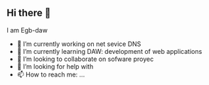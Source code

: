 ## Hi there 👋

I am Egb-daw

- 🔭 I’m currently working on net sevice DNS
- 🌱 I’m currently learning DAW: development of web applications
- 👯 I’m looking to collaborate on sofware proyec
- 🤔 I’m looking for help with 
- 📫 How to reach me: ...
<!--
**Egb-daw/Egb-daw** is a ✨ _special_ ✨ repository because its `README.md` (this file) appears on your GitHub profile.

Here are some ideas to get you started:

- 🔭 I’m currently working on ...
- 🌱 I’m currently learning ...
- 👯 I’m looking to collaborate on ...
- 🤔 I’m looking for help with ...
- 💬 Ask me about ...
- 📫 How to reach me: ...
- 😄 Pronouns: ...
- ⚡ Fun fact: ...
-->
